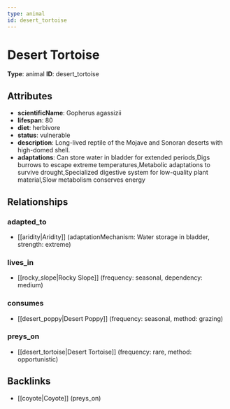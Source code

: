 ```yaml
---
type: animal
id: desert_tortoise
---
```


# Desert Tortoise

**Type**: animal
**ID**: desert_tortoise

## Attributes

- **scientificName**: Gopherus agassizii
- **lifespan**: 80
- **diet**: herbivore
- **status**: vulnerable
- **description**: Long-lived reptile of the Mojave and Sonoran deserts with high-domed shell.
- **adaptations**: Can store water in bladder for extended periods,Digs burrows to escape extreme temperatures,Metabolic adaptations to survive drought,Specialized digestive system for low-quality plant material,Slow metabolism conserves energy

## Relationships

### adapted_to

- [[aridity|Aridity]] (adaptationMechanism: Water storage in bladder, strength: extreme)

### lives_in

- [[rocky_slope|Rocky Slope]] (frequency: seasonal, dependency: medium)

### consumes

- [[desert_poppy|Desert Poppy]] (frequency: seasonal, method: grazing)

### preys_on

- [[desert_tortoise|Desert Tortoise]] (frequency: rare, method: opportunistic)

## Backlinks

- [[coyote|Coyote]] (preys_on)

